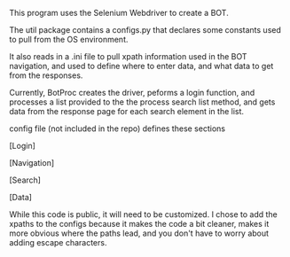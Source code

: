 This program uses the Selenium Webdriver to create a BOT.

The util package contains a configs.py that declares some constants used to pull from the OS environment.  

It also reads in a .ini file to pull xpath information used in the BOT navigation, and used to define where to enter data, and what data to get from the responses.

Currently, BotProc creates the driver, peforms a login function, and processes a list provided to the the process search list method, and gets data from the response page for each search element in the list.

config file (not included in the repo) defines these sections

[Login]

[Navigation]

[Search]

[Data]

While this code is public, it will need to be customized.  I chose to add the xpaths to the configs because it makes the code a bit cleaner, makes it more obvious where the paths lead, and you don't have to worry about adding escape characters.
